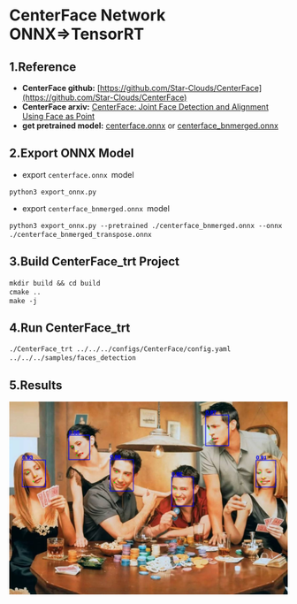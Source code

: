 # CenterFace Network ONNX=>TensorRT

## 1.Reference
- **CenterFace github:** [https://github.com/Star-Clouds/CenterFace](https://github.com/Star-Clouds/CenterFace)
- **CenterFace arxiv:** [CenterFace: Joint Face Detection and Alignment Using Face as Point](https://arxiv.org/abs/1911.03599)
- **get pretrained model:** [centerface.onnx](https://github.com/Star-Clouds/CenterFace/blob/master/models/onnx/centerface.onnx) or [centerface_bnmerged.onnx](https://github.com/Star-Clouds/CenterFace/blob/master/models/onnx/centerface_bnmerged.onnx)

## 2.Export ONNX Model
- export `centerface.onnx `model
```
python3 export_onnx.py
```
- export `centerface_bnmerged.onnx `model
```
python3 export_onnx.py --pretrained ./centerface_bnmerged.onnx --onnx ./centerface_bnmerged_transpose.onnx
```

## 3.Build CenterFace_trt Project
```
mkdir build && cd build
cmake ..
make -j
```

## 4.Run CenterFace_trt
```
./CenterFace_trt ../../../configs/CenterFace/config.yaml ../../../samples/faces_detection
```

## 5.Results
![](prediction.jpg)